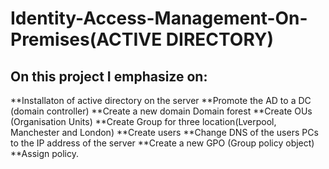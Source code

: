 # Identity-Access-Management-On-Premises(ACTIVE DIRECTORY)

  ## On this project I emphasize on:
 **Installaton of active directory on the server
**Promote the AD to a DC (domain controller)
 **Create a new domain Domain forest 
 **Create OUs (Organisation Units)
 **Create Group for three location(Lverpool, Manchester and London)
 **Create users
 **Change DNS of the users PCs to the IP address of the server 
 **Create a new GPO (Group policy object)
 **Assign policy.

